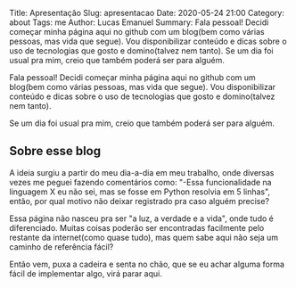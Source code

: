 Title: Apresentação 
Slug: apresentacao
Date: 2020-05-24 21:00
Category: about
Tags: me
Author: Lucas Emanuel
Summary: Fala pessoal! Decidi começar minha página aqui no github com um blog(bem como várias pessoas, mas vida que segue). Vou disponibilizar conteúdo e dicas sobre o uso de tecnologias que gosto e domino(talvez nem tanto). Se um dia foi usual pra mim, creio que também poderá ser para alguém.

Fala pessoal! Decidi começar minha página aqui no github com um blog(bem como várias pessoas, mas vida que segue). Vou disponibilizar conteúdo e dicas sobre o uso de tecnologias que gosto e domino(talvez nem tanto).

Se um dia foi usual pra mim, creio que também poderá ser para alguém.

## Sobre esse blog

A ideia surgiu a partir do meu dia-a-dia em meu trabalho, onde diversas vezes me peguei fazendo comentários como: "-Essa funcionalidade na linguagem X eu não sei, mas se fosse em Python resolvia em 5 linhas", então, por qual motivo não deixar registrado pra caso alguém precise?

Essa página não nasceu pra ser "a luz, a verdade e a vida", onde tudo é diferenciado. Muitas coisas poderão ser encontradas facilmente pelo restante da internet(como quase tudo), mas quem sabe aqui não seja um caminho de referência fácil? 

Então vem, puxa a cadeira e senta no chão, que se eu achar alguma forma fácil de implementar algo, virá parar aqui.